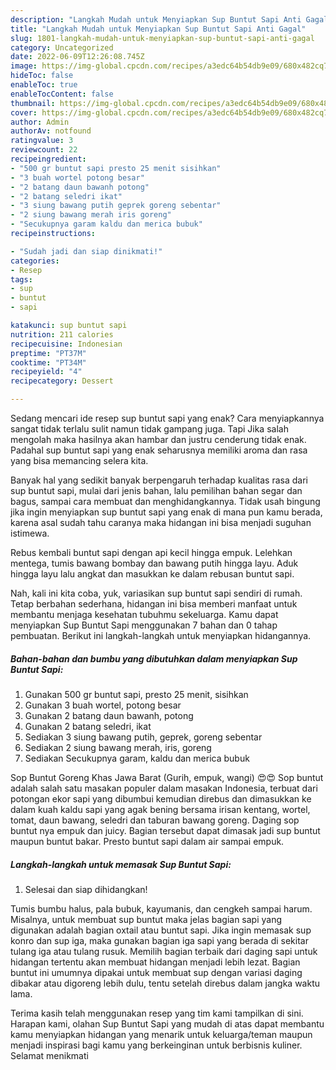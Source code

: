 ```yaml
---
description: "Langkah Mudah untuk Menyiapkan Sup Buntut Sapi Anti Gagal"
title: "Langkah Mudah untuk Menyiapkan Sup Buntut Sapi Anti Gagal"
slug: 1801-langkah-mudah-untuk-menyiapkan-sup-buntut-sapi-anti-gagal
category: Uncategorized
date: 2022-06-09T12:26:08.745Z
image: https://img-global.cpcdn.com/recipes/a3edc64b54db9e09/680x482cq70/sup-buntut-sapi-foto-resep-utama.jpg
hideToc: false
enableToc: true
enableTocContent: false
thumbnail: https://img-global.cpcdn.com/recipes/a3edc64b54db9e09/680x482cq70/sup-buntut-sapi-foto-resep-utama.jpg
cover: https://img-global.cpcdn.com/recipes/a3edc64b54db9e09/680x482cq70/sup-buntut-sapi-foto-resep-utama.jpg
author: Admin
authorAv: notfound
ratingvalue: 3
reviewcount: 22
recipeingredient:
- "500 gr buntut sapi presto 25 menit sisihkan"
- "3 buah wortel potong besar"
- "2 batang daun bawanh potong"
- "2 batang seledri ikat"
- "3 siung bawang putih geprek goreng sebentar"
- "2 siung bawang merah iris goreng"
- "Secukupnya garam kaldu dan merica bubuk"
recipeinstructions:

- "Sudah jadi dan siap dinikmati!"
categories:
- Resep
tags:
- sup
- buntut
- sapi

katakunci: sup buntut sapi 
nutrition: 211 calories
recipecuisine: Indonesian
preptime: "PT37M"
cooktime: "PT34M"
recipeyield: "4"
recipecategory: Dessert

---
```



Sedang mencari ide resep sup buntut sapi yang enak? Cara menyiapkannya sangat tidak terlalu sulit namun tidak gampang juga. Tapi Jika salah mengolah maka hasilnya akan hambar dan justru cenderung tidak enak. Padahal sup buntut sapi yang enak seharusnya memiliki aroma dan rasa yang bisa memancing selera kita.


Banyak hal yang sedikit banyak berpengaruh terhadap kualitas rasa dari sup buntut sapi, mulai dari jenis bahan, lalu pemilihan bahan segar dan bagus, sampai cara membuat dan menghidangkannya. Tidak usah bingung jika ingin menyiapkan sup buntut sapi yang enak di mana pun kamu berada, karena asal sudah tahu caranya maka hidangan ini bisa menjadi suguhan istimewa.

Rebus kembali buntut sapi dengan api kecil hingga empuk. Lelehkan mentega, tumis bawang bombay dan bawang putih hingga layu. Aduk hingga layu lalu angkat dan masukkan ke dalam rebusan buntut sapi.


Nah, kali ini kita coba, yuk, variasikan sup buntut sapi sendiri di rumah. Tetap berbahan sederhana, hidangan ini bisa memberi manfaat untuk membantu menjaga kesehatan tubuhmu sekeluarga. Kamu dapat menyiapkan Sup Buntut Sapi menggunakan 7 bahan dan 0 tahap pembuatan. Berikut ini langkah-langkah untuk menyiapkan hidangannya.

<!--inarticleads1-->

##### Bahan-bahan dan bumbu yang dibutuhkan dalam menyiapkan Sup Buntut Sapi:

1. Gunakan 500 gr buntut sapi, presto 25 menit, sisihkan
1. Gunakan 3 buah wortel, potong besar
1. Gunakan 2 batang daun bawanh, potong
1. Gunakan 2 batang seledri, ikat
1. Sediakan 3 siung bawang putih, geprek, goreng sebentar
1. Sediakan 2 siung bawang merah, iris, goreng
1. Sediakan Secukupnya garam, kaldu dan merica bubuk


Sop Buntut Goreng Khas Jawa Barat (Gurih, empuk, wangi) 😍😍 Sop buntut adalah salah satu masakan populer dalam masakan Indonesia, terbuat dari potongan ekor sapi yang dibumbui kemudian direbus dan dimasukkan ke dalam kuah kaldu sapi yang agak bening bersama irisan kentang, wortel, tomat, daun bawang, seledri dan taburan bawang goreng. Daging sop buntut nya empuk dan juicy. Bagian tersebut dapat dimasak jadi sup buntut maupun buntut bakar. Presto buntut sapi dalam air sampai empuk. 

<!--inarticleads2-->

##### Langkah-langkah untuk memasak Sup Buntut Sapi:


1. Selesai dan siap dihidangkan!

Tumis bumbu halus, pala bubuk, kayumanis, dan cengkeh sampai harum. Misalnya, untuk membuat sup buntut maka jelas bagian sapi yang digunakan adalah bagian oxtail atau buntut sapi. Jika ingin memasak sup konro dan sup iga, maka gunakan bagian iga sapi yang berada di sekitar tulang iga atau tulang rusuk. Memilih bagian terbaik dari daging sapi untuk hidangan tertentu akan membuat hidangan menjadi lebih lezat. Bagian buntut ini umumnya dipakai untuk membuat sup dengan variasi daging dibakar atau digoreng lebih dulu, tentu setelah direbus dalam jangka waktu lama. 

Terima kasih telah menggunakan resep yang tim kami tampilkan di sini. Harapan kami, olahan Sup Buntut Sapi yang mudah di atas dapat membantu kamu menyiapkan hidangan yang menarik untuk keluarga/teman maupun menjadi inspirasi bagi kamu yang berkeinginan untuk berbisnis kuliner. Selamat menikmati
